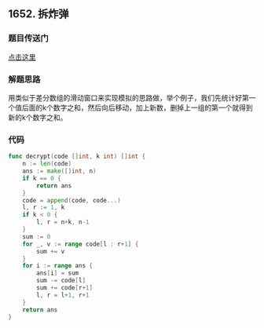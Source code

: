 ## 1652. 拆炸弹

### 题目传送门

[点击这里](https://leetcode.cn/problems/defuse-the-bomb/)

### 解题思路

用类似于差分数组的滑动窗口来实现模拟的思路做，举个例子，我们先统计好第一个值后面的k个数字之和，然后向后移动，加上新数，删掉上一组的第一个就得到新的k个数字之和。

### 代码

```go
func decrypt(code []int, k int) []int {
    n := len(code)
    ans := make([]int, n)
    if k == 0 {
        return ans
    }
    code = append(code, code...)
    l, r := 1, k
    if k < 0 {
        l, r = n+k, n-1
    }
    sum := 0
    for _, v := range code[l : r+1] {
        sum += v
    }
    for i := range ans {
        ans[i] = sum
        sum -= code[l]
        sum += code[r+1]
        l, r = l+1, r+1
    }
    return ans
}

```